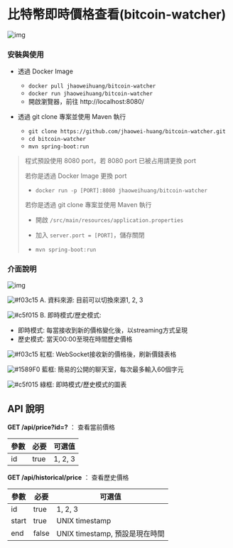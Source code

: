 # 比特幣即時價格查看(bitcoin-watcher)

![img](https://i.imgur.com/W5cuIBC.png)

### 安裝與使用

- 透過 Docker Image 
  - `docker pull jhaoweihuang/bitcoin-watcher`
  - `docker run jhaoweihuang/bitcoin-watcher`
  - 開啟瀏覽器，前往 http://localhost:8080/

- 透過 git clone 專案並使用 Maven 執行
  - `git clone https://github.com/jhaowei-huang/bitcoin-watcher.git` 
  - `cd bitcoin-watcher`
  - `mvn spring-boot:run`
  
>
> 程式預設使用 8080 port，若 8080 port 已被占用請更換 port
>
> 若你是透過 Docker Image 更換 port 
> 
> - `docker run -p [PORT]:8080 jhaoweihuang/bitcoin-watcher`
> 
> 若你是透過 git clone 專案並使用 Maven 執行
>
> - 開啟 `/src/main/resources/application.properties`
>
> - 加入 `server.port = [PORT]`，儲存關閉
>
> - `mvn spring-boot:run`

### 介面說明

![img](https://i.imgur.com/j6cIs9J.png)

![#f03c15](https://placehold.it/15/f03c15/000000?text=+) A. 資料來源: 目前可以切換來源1, 2, 3

![#c5f015](https://placehold.it/15/c5f015/000000?text=+) B. 即時模式/歷史模式: 
  - 即時模式: 每當接收到新的價格變化後，以streaming方式呈現
  - 歷史模式: 當天00:00至現在時間歷史價格
  
![#f03c15](https://placehold.it/15/f03c15/000000?text=+) 紅框: WebSocket接收新的價格後，刷新價錢表格

![#1589F0](https://placehold.it/15/1589F0/000000?text=+) 藍框: 簡易的公開的聊天室，每次最多輸入60個字元

![#c5f015](https://placehold.it/15/c5f015/000000?text=+) 綠框: 即時模式/歷史模式的圖表

## API 說明

__GET /api/price?id=?__ ： 查看當前價格 

|參數|必要|可選值|
|----|----|----|
|id| true | 1, 2, 3|

__GET /api/historical/price__ ： 查看歷史價格

|參數|必要|可選值|
|----|----|----|
|id| true | 1, 2, 3|
|start| true | UNIX timestamp |
|end| false | UNIX timestamp, 預設是現在時間|
